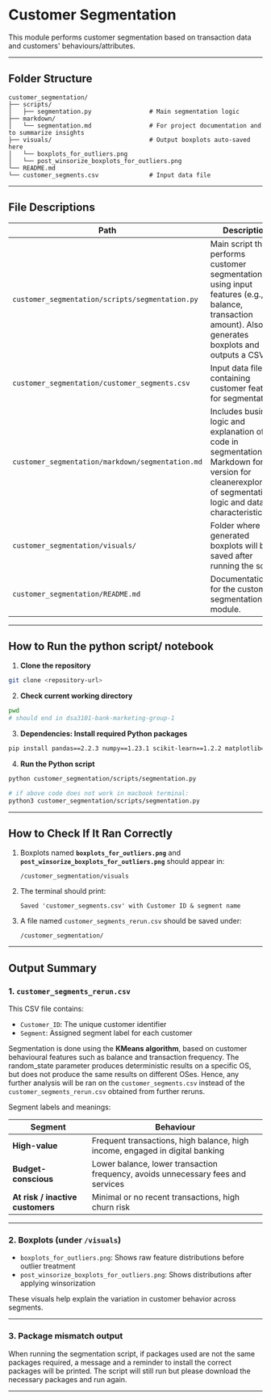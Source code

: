 # Customer Segmentation

This module performs customer segmentation based on transaction data and customers' behaviours/attributes.

---

## Folder Structure

```
customer_segmentation/
├── scripts/
│   ├── segmentation.py                # Main segmentation logic
├── markdown/
│   └── segmentation.md                # For project documentation and to summarize insights
├── visuals/                           # Output boxplots auto-saved here
│   └── boxplots_for_outliers.png
│   └── post_winsorize_boxplots_for_outliers.png
└── README.md
└── customer_segments.csv              # Input data file
```

---

## File Descriptions

| Path | Description |
|------|-------------|
| `customer_segmentation/scripts/segmentation.py` | Main script that performs customer segmentation using input features (e.g., balance, transaction amount). Also generates boxplots and outputs a CSV file. |
| `customer_segmentation/customer_segments.csv` | Input data file containing customer features for segmentation. |
| `customer_segmentation/markdown/segmentation.md` | Includes business logic and explanation of code in segmentation.py. Markdown for version for cleanerexploration of segmentation logic and data characteristics. |
| `customer_segmentation/visuals/` | Folder where generated boxplots will be saved after running the script. |
| `customer_segmentation/README.md` | Documentation for the customer segmentation module. |

---

##  How to Run the python script/ notebook

1. **Clone the repository**
```bash
git clone <repository-url>
```

2. **Check current working directory**
```bash
pwd
# should end in dsa3101-bank-marketing-group-1
```

3. **Dependencies: Install required Python packages**
```bash
pip install pandas==2.2.3 numpy==1.23.1 scikit-learn==1.2.2 matplotlib==3.10.1 matplotlib-inline==0.1.6 seaborn==0.13.2 python-dateutil==2.9.0.post0 scipy==1.9.0
```

4. **Run the Python script**
```bash
python customer_segmentation/scripts/segmentation.py
```
```bash
# if above code does not work in macbook terminal:
python3 customer_segmentation/scripts/segmentation.py
```

---

## How to Check If It Ran Correctly

1. Boxplots named **`boxplots_for_outliers.png`** and **`post_winsorize_boxplots_for_outliers.png`** should appear in:
   ```
   /customer_segmentation/visuals
   ```

2. The terminal should print:
   ```
   Saved 'customer_segments.csv' with Customer ID & segment name
   ```

3. A file named `customer_segments_rerun.csv` should be saved under:
   ```
   /customer_segmentation/
   ```

---

## Output Summary

### 1. `customer_segments_rerun.csv`

This CSV file contains:
- `Customer_ID`: The unique customer identifier
- `Segment`: Assigned segment label for each customer

Segmentation is done using the **KMeans algorithm**, based on customer behavioural features such as balance and transaction frequency.
The random_state parameter produces deterministic results on a specific OS, but does not produce the same results on different OSes. Hence, any further analysis will be ran on the `customer_segments.csv` instead of the `customer_segments_rerun.csv` obtained from further reruns. 

Segment labels and meanings:

| Segment | Behaviour |
|---------|-----------|
| **High-value** | Frequent transactions, high balance, high income, engaged in digital banking |
| **Budget-conscious** | Lower balance, lower transaction frequency, avoids unnecessary fees and services |
| **At risk / inactive customers** | Minimal or no recent transactions, high churn risk |

---

### 2. Boxplots (under `/visuals`)

- `boxplots_for_outliers.png`: Shows raw feature distributions before outlier treatment
- `post_winsorize_boxplots_for_outliers.png`: Shows distributions after applying winsorization

These visuals help explain the variation in customer behavior across segments.

---

### 3. Package mismatch output

When running the segmentation script, if packages used are not the same packages required, a message and a reminder to install the correct packages will be printed. The script will still run but please download the necessary packages and run again.

---

